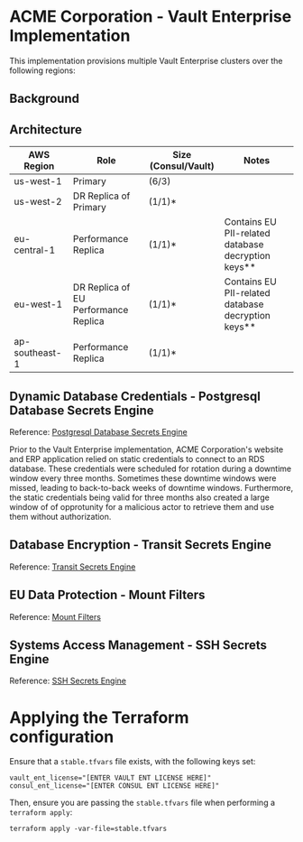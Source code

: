 # ACME Corporation - Vault Enterprise Implementation

This implementation provisions multiple Vault Enterprise clusters over the following regions:

## Background

## Architecture 

| AWS Region        | Role                                  | Size (Consul/Vault)   | Notes                                               |
| ----------------- | ------------------------------------- | --------------------- | --------------------------------------------------- |
| us-west-1         | Primary                               | (6/3)                 |                                                     |
| us-west-2         | DR Replica of Primary                 | (1/1)*                |                                                     |
| eu-central-1      | Performance Replica                   | (1/1)*                | Contains EU PII-related database decryption keys**  |
| eu-west-1         | DR Replica of EU Performance Replica  | (1/1)*                | Contains EU PII-related database decryption keys**  |
| ap-southeast-1    | Performance Replica                   | (1/1)*                |                                                     |

## Dynamic Database Credentials - Postgresql Database Secrets Engine
Reference: [Postgresql Database Secrets Engine](https://www.vaultproject.io/docs/secrets/databases/postgresql/)

Prior to the Vault Enterprise implementation, ACME Corporation's website and ERP application relied on static credentials to connect to an RDS database. These credentials were scheduled for rotation during a downtime window every three months. Sometimes these downtime windows were missed, leading to back-to-back weeks of downtime windows. Furthermore, the static credentials being valid for three months also created a large window of of opprotunity for a malicious actor to retrieve them and use them without authorization.

## Database Encryption - Transit Secrets Engine
Reference: [Transit Secrets Engine](https://www.vaultproject.io/docs/secrets/transit/index.html)

## EU Data Protection - Mount Filters
Reference: [Mount Filters](https://www.vaultproject.io/guides/operations/mount-filter/)

## Systems Access Management - SSH Secrets Engine
Reference: [SSH Secrets Engine](https://www.vaultproject.io/docs/secrets/ssh/index.html)

# Applying the Terraform configuration

Ensure that a `stable.tfvars` file exists, with the following keys set:

```
vault_ent_license="[ENTER VAULT ENT LICENSE HERE]"
consul_ent_license="[ENTER CONSUL ENT LICENSE HERE]"
```

Then, ensure you are passing the `stable.tfvars` file when performing a `terraform apply`:

```
terraform apply -var-file=stable.tfvars
```
